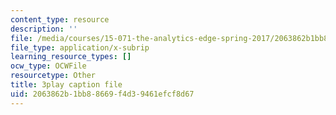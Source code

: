 ```yaml
---
content_type: resource
description: ''
file: /media/courses/15-071-the-analytics-edge-spring-2017/2063862b1bb88669f4d39461efcf8d67_J9-3p_J9o2Y.srt
file_type: application/x-subrip
learning_resource_types: []
ocw_type: OCWFile
resourcetype: Other
title: 3play caption file
uid: 2063862b-1bb8-8669-f4d3-9461efcf8d67
---
```

